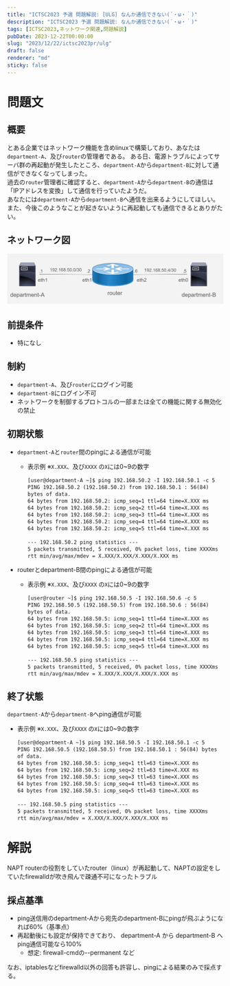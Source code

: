 ```yaml
---
title: "ICTSC2023 予選 問題解説: [ULG] なんか通信できない(´・ω・｀)"
description: "ICTSC2023 予選 問題解説: なんか通信できない(´・ω・｀)"
tags: [ICTSC2023,ネットワーク関連,問題解説]
pubDate: 2023-12-22T00:00:00
slug: "2023/12/22/ictsc2023pr/ulg"
draft: false
renderer: "md"
sticky: false
---
```


# 問題文

## 概要

とある企業ではネットワーク機能を含めlinuxで構築しており、あなたは`department-A`、及び`router`の管理者である。
ある日、電源トラブルによってサーバ群の再起動が発生したところ、`department-A`から`department-B`に対して通信ができなくなってしまった。  
過去の`router`管理者に確認すると、`department-A`から`department-B`の通信は「IPアドレスを変換」して通信を行っていたようだ。  
あなたには`department-A`から`department-B`へ通信を出来るようにしてほしい。  
また、今後このようなことが起きないように再起動しても通信できるとありがたい。

## ネットワーク図

![](../../../../public/images/2023-pre-round/ulg01.jpeg)

## 前提条件

* 特になし

## 制約

* `department-A`、及び`router`にログイン可能
* `department-B`にログイン不可
* ネットワークを制御するプロトコルの一部または全ての機能に関する無効化の禁止

## 初期状態

* `department-A`と`router`間のpingによる通信が可能
  * 表示例 ※`X.XXX`、及び`XXXX` の`X`には0~9の数字

    ```
    [user@department-A ~]$ ping 192.168.50.2 -I 192.168.50.1 -c 5
    PING 192.168.50.2 (192.168.50.2) from 192.168.50.1 : 56(84) bytes of data.
    64 bytes from 192.168.50.2: icmp_seq=1 ttl=64 time=X.XXX ms
    64 bytes from 192.168.50.2: icmp_seq=2 ttl=64 time=X.XXX ms
    64 bytes from 192.168.50.2: icmp_seq=3 ttl=64 time=X.XXX ms
    64 bytes from 192.168.50.2: icmp_seq=4 ttl=64 time=X.XXX ms
    64 bytes from 192.168.50.2: icmp_seq=5 ttl=64 time=X.XXX ms

    --- 192.168.50.2 ping statistics ---
    5 packets transmitted, 5 received, 0% packet loss, time XXXXms
    rtt min/avg/max/mdev = X.XXX/X.XXX/X.XXX/X.XXX ms
    ```

* routerとdepartment-B間のpingによる通信が可能
  * 表示例 ※`X.XXX`、及び`XXXX` の`X`には0~9の数字

    ```
    [user@router ~]$ ping 192.168.50.5 -I 192.168.50.6 -c 5
    PING 192.168.50.5 (192.168.50.5) from 192.168.50.6 : 56(84) bytes of data.
    64 bytes from 192.168.50.5: icmp_seq=1 ttl=64 time=X.XXX ms
    64 bytes from 192.168.50.5: icmp_seq=2 ttl=64 time=X.XXX ms
    64 bytes from 192.168.50.5: icmp_seq=3 ttl=64 time=X.XXX ms
    64 bytes from 192.168.50.5: icmp_seq=4 ttl=64 time=X.XXX ms
    64 bytes from 192.168.50.5: icmp_seq=5 ttl=64 time=X.XXX ms

    --- 192.168.50.5 ping statistics ---
    5 packets transmitted, 5 received, 0% packet loss, time XXXXms
    rtt min/avg/max/mdev = X.XXX/X.XXX/X.XXX/X.XXX ms
    ```

## 終了状態

  `department-A`から`department-B`へping通信が可能

* 表示例 ※`X.XXX`、及び`XXXX` の`X`には0~9の数字

    ```
    [user@department-A ~]$ ping 192.168.50.5 -I 192.168.50.1 -c 5
    PING 192.168.50.5 (192.168.50.5) from 192.168.50.1 : 56(84) bytes of data.
    64 bytes from 192.168.50.5: icmp_seq=1 ttl=63 time=X.XXX ms
    64 bytes from 192.168.50.5: icmp_seq=2 ttl=63 time=X.XXX ms
    64 bytes from 192.168.50.5: icmp_seq=3 ttl=63 time=X.XXX ms
    64 bytes from 192.168.50.5: icmp_seq=4 ttl=63 time=X.XXX ms
    64 bytes from 192.168.50.5: icmp_seq=5 ttl=63 time=X.XXX ms

    --- 192.168.50.5 ping statistics ---
    5 packets transmitted, 5 received, 0% packet loss, time XXXXms
    rtt min/avg/max/mdev = X.XXX/X.XXX/X.XXX/X.XXX ms
    ```

# 解説

NAPT routerの役割をしていたrouter（linux）が再起動して、NAPTの設定をしていたfirewalldが吹き飛んで疎通不可になったトラブル

## 採点基準

* ping送信用のdepartment-Aから宛先のdepartment-Bにpingが飛ぶようになれば60%（基準点）
* 再起動後にも設定が保持できており、 department-A から department-B へping通信可能なら100%
  * 想定: firewall-cmdの--permanent など

なお、iptablesなどfirewalld以外の回答も許容し、pingによる結果のみで採点する。
